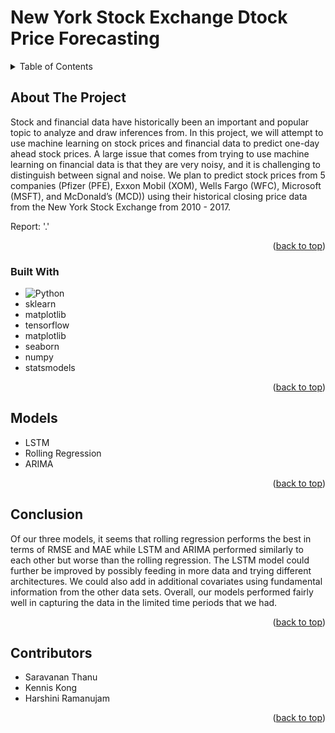 <a name="readme-top"></a>
# New York Stock Exchange Dtock Price Forecasting

<!-- TABLE OF CONTENTS -->
<details>
  <summary>Table of Contents</summary>
  <ol>
    <li>
      <a href="#about-the-project">About The Project</a>
      <ul>
        <li><a href="#built-with">Built With</a></li>
      </ul>
    </li>
    <li><a href="#models">Models</a></li>
    <li><a href="#conclusion">Conclusion</a></li>
    <li><a href="#contributors">Contributors</a></li>
  </ol>
</details>



<!-- ABOUT THE PROJECT -->
## About The Project

Stock and financial data have historically been an important and popular topic to analyze and draw inferences from. In this project, we will attempt to use machine learning on stock prices and financial data to predict one-day ahead stock prices. A large issue that comes from trying to use machine learning on financial data is that they are very noisy, and it is challenging to distinguish between signal and noise. We plan to predict stock prices from 5 companies (Pfizer (PFE), Exxon Mobil (XOM), Wells Fargo (WFC), Microsoft (MSFT), and McDonald’s (MCD)) using their historical closing price data from the New York Stock Exchange from 2010 - 2017.

Report: '.\'

<p align="right">(<a href="#readme-top">back to top</a>)</p>


### Built With

* ![Python]
* sklearn
* matplotlib
* tensorflow
* matplotlib
* seaborn
* numpy
* statsmodels

<p align="right">(<a href="#readme-top">back to top</a>)</p>

## Models

* LSTM
* Rolling Regression
* ARIMA

<p align="right">(<a href="#readme-top">back to top</a>)</p>

## Conclusion

Of our three models, it seems that rolling regression performs the best in terms of RMSE and MAE while LSTM and ARIMA performed similarly to each other but worse than the rolling regression. The LSTM model could further be improved by possibly feeding in more data and trying different architectures. We could also add in additional covariates using fundamental information from the other data sets. Overall, our models performed fairly well in capturing the data in the limited time periods that we had.

<p align="right">(<a href="#readme-top">back to top</a>)</p>

## Contributors

* Saravanan Thanu
* Kennis Kong
* Harshini Ramanujam

<p align="right">(<a href="#readme-top">back to top</a>)</p>

[Python]: https://img.shields.io/badge/Python-14354C?style=for-the-badge&logo=python&logoColor=white
[AWS]: https://img.shields.io/badge/Amazon_AWS-232F3E?style=for-the-badge&logo=amazon-aws&logoColor=white
[Youtube]: https://img.shields.io/badge/YouTube-FF0000?style=for-the-badge&logo=youtube&logoColor=white
